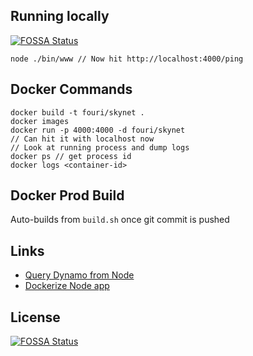 ## Running locally
[![FOSSA Status](https://app.fossa.com/api/projects/git%2Bgithub.com%2FWasral%2Fskynet.svg?type=shield)](https://app.fossa.com/projects/git%2Bgithub.com%2FWasral%2Fskynet?ref=badge_shield)

```
node ./bin/www // Now hit http://localhost:4000/ping
```

## Docker Commands
```
docker build -t fouri/skynet .
docker images
docker run -p 4000:4000 -d fouri/skynet
// Can hit it with localhost now
// Look at running process and dump logs
docker ps // get process id
docker logs <container-id>
```

## Docker Prod Build
Auto-builds from `build.sh` once git commit is pushed

## Links
- [Query Dynamo from Node](https://docs.aws.amazon.com/amazondynamodb/latest/developerguide/GettingStarted.NodeJs.04.html)
- [Dockerize Node app](https://nodejs.org/en/docs/guides/nodejs-docker-webapp/)


## License
[![FOSSA Status](https://app.fossa.com/api/projects/git%2Bgithub.com%2FWasral%2Fskynet.svg?type=large)](https://app.fossa.com/projects/git%2Bgithub.com%2FWasral%2Fskynet?ref=badge_large)